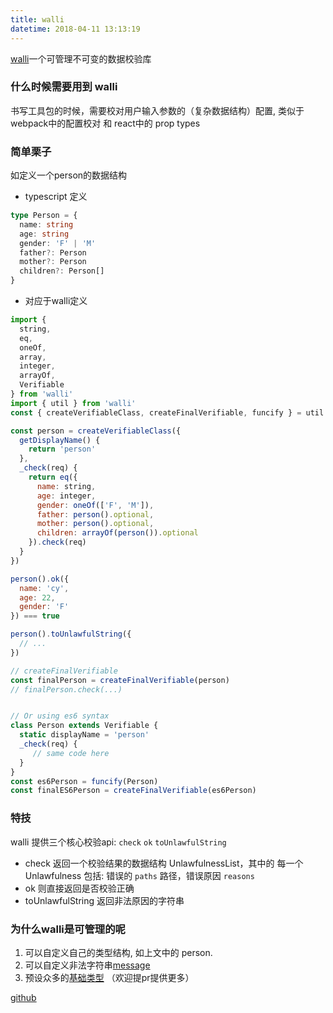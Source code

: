 ```yaml
---
title: walli
datetime: 2018-04-11 13:13:19
---
```


[walli](https://github.com/imcuttle/walli)一个可管理不可变的数据校验库

### 什么时候需要用到 walli
  书写工具包的时候，需要校对用户输入参数的（复杂数据结构）配置,
  类似于webpack中的配置校对 和 react中的 prop types

### 简单栗子
如定义一个person的数据结构

- typescript 定义
```typescript
type Person = {
  name: string
  age: string
  gender: 'F' | 'M'
  father?: Person
  mother?: Person
  children?: Person[]
}
```

- 对应于walli定义
```javascript
import {
  string,
  eq,
  oneOf,
  array,
  integer,
  arrayOf,
  Verifiable
} from 'walli'
import { util } from 'walli'
const { createVerifiableClass, createFinalVerifiable, funcify } = util

const person = createVerifiableClass({
  getDisplayName() {
    return 'person'
  },
  _check(req) {
    return eq({
      name: string,
      age: integer,
      gender: oneOf(['F', 'M']),
      father: person().optional,
      mother: person().optional,
      children: arrayOf(person()).optional
    }).check(req)
  }
})

person().ok({
  name: 'cy',
  age: 22,
  gender: 'F'
}) === true

person().toUnlawfulString({
  // ...
})

// createFinalVerifiable
const finalPerson = createFinalVerifiable(person)
// finalPerson.check(...)


// Or using es6 syntax
class Person extends Verifiable {
  static displayName = 'person'
  _check(req) {
     // same code here
  }
}
const es6Person = funcify(Person)
const finalES6Person = createFinalVerifiable(es6Person)
```

### 特技
 walli 提供三个核心校验api: `check` `ok`  `toUnlawfulString`

* check
返回一个校验结果的数据结构 UnlawfulnessList，其中的 每一个 Unlawfulness 包括: 错误的 `paths` 路径，错误原因 `reasons`
* ok
则直接返回是否校验正确
* toUnlawfulString
返回非法原因的字符串

### 为什么walli是可管理的呢

1. 可以自定义自己的类型结构, 如上文中的 person.
2. 可以自定义非法字符串[message](https://imcuttle.github.io/walli/classes/_verifiable_.verifiable.html#message)
3. 预设众多的[基础类型](https://imcuttle.github.io/walli/globals.html) （欢迎提pr提供更多）

[github](https://github.com/imcuttle/walli)